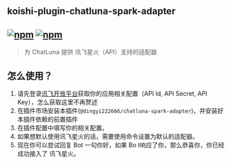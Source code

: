 ## koishi-plugin-chatluna-spark-adapter

## [![npm](https://img.shields.io/npm/v/koishi-plugin-chatluna-spark-adapter)](https://www.npmjs.com/package/koishi-plugin-chatluna-spark) [![npm](https://img.shields.io/npm/dm/koishi-plugin-chatluna-spark-adapter)](https://www.npmjs.com/package//koishi-plugin-chatluna-spark-adapter)

> 为 ChatLuna 提供 讯飞星火（API）支持的适配器

## 怎么使用？

1. 请先登录[讯飞开放平台](https://xinghuo.xfyun.cn/sparkapi)获取你的应用相关配置（API Id, API Secret, API Key），怎么获取这里不再赘述
2. 在插件市场安装本插件(`@dingyi222666/chatluna-spark-adapter`)，并安装好本插件依赖的前置插件
3. 在插件配置中填写你的相关配置。
4. 如果想默认使用讯飞星火的话，需要使用命令设置为默认的适配器。
5. 现在你可以尝试回复 Bot 一句你好，如果 Bo t响应了你，那么恭喜你，你已经成功接入了 讯飞星火。
